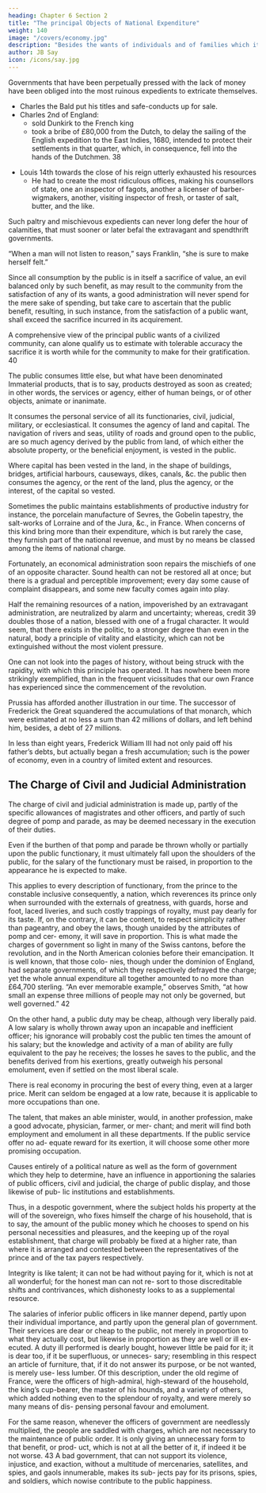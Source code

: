```yaml
---
heading: Chapter 6 Section 2
title: "The principal Objects of National Expenditure"
weight: 140
image: "/covers/economy.jpg"
description: "Besides the wants of individuals and of families which it is the object of private consumption to satisfy, the collection of many individuals into a community gives rise to a new class of wants, the wants of the society in its aggregate capacity, the satisfaction of which is the object of public consumption"
author: JB Say
icon: /icons/say.jpg
---
```





Governments that have been perpetually pressed with the lack of money have been obliged into the most ruinous expedients to extricate themselves. 

- Charles the Bald put his titles and safe-conducts up for sale.
- Charles 2nd of England:
  - sold Dunkirk to the French king
  - took a bribe of £80,000 from the Dutch, to delay the sailing of the English expedition to the East Indies, 1680, intended to protect their settlements in that quarter, which, in consequence, fell into the hands of the Dutchmen. 38 

<!-- Thus,  too, have governments committed frequent acts of bankruptcy, sometimes in the shape of adulteration of their coin, and some-times by open breach of their engagements. -->

- Louis 14th towards the close of his reign utterly exhausted his resources
  - He had to create the most ridiculous offices, making his counsellors of state, one an inspector of fagots, another a
licenser of barber-wigmakers, another, visiting inspector of fresh, or taster of salt, butter, and the like.

Such paltry and mischievous expedients can never long defer the hour of calamities, that must sooner or later befal the extravagant and spendthrift governments. 

“When a man will not listen to reason,” says Franklin, “she is sure to make herself felt.”


Since all consumption by the public is in itself a sacrifice of value, an evil balanced only by such benefit, as may result to the community from the satisfaction of any of its wants, a good administration will never spend for the mere sake of spending, but take care to ascertain that the public benefit, resulting, in such instance, from the satisfaction of a public want, shall exceed the sacrifice incurred in its acquirement.

A comprehensive view of the principal public wants of a civilized community, can alone qualify us to estimate with tolerable accuracy the sacrifice it is worth while for the community to make for their gratification. 40


The public consumes little else, but what have been denominated Immaterial products, that is to say, products destroyed as soon as created; in other words, the services or agency, either of human beings, or of other objects, animate or inanimate.

It consumes the personal service of all its functionaries, civil, judicial, military, or ecclesiastical. It consumes the agency of land and capital. The navigation of rivers and seas, utility of roads and ground open to the public, are so much agency derived by the public from land, of which either the absolute property, or the beneficial enjoyment, is vested in the public. 

Where capital has been vested in the land, in the shape of buildings, bridges, artificial harbours, causeways, dikes, canals, &c. the public then consumes the agency, or the rent of the land, plus the agency, or the interest, of the capital so vested.


Sometimes the public maintains establishments of productive industry for instance, the porcelain manufacture of Sevres, the Gobelin tapestry, the salt-works of Lorraine and of the Jura, &c., in France. When concerns of this kind bring more than their expenditure, which is but rarely the case, they furnish part of the national revenue, and must by no means be classed among the items of national charge.


Fortunately, an economical administration soon repairs the mischiefs of one of an opposite character. Sound health can not be restored all at once; but there is a gradual and perceptible improvement; every day some cause of complaint disappears, and some new faculty comes again into play. 

Half  the remaining resources of a nation, impoverished by an extravagant administration, are neutralized by alarm and uncertainty; whereas, credit 39 doubles those of a nation, blessed with one of a frugal character. It would seem, that there exists in the politic, to a stronger degree than even in the natural, body a principle of vitality and elasticity, which can not be extinguished without the most violent pressure. 

One can not look into the pages of history, without being struck with the rapidity, with which this principle has operated. It has nowhere been more strikingly exemplified, than in the frequent vicissitudes that our own France has experienced since the commencement of the revolution. 

Prussia has afforded another illustration in our time. The successor of Frederick the Great squandered the accumulations of that monarch, which were estimated at no less a sum than 42 millions of dollars, and left behind him, besides, a debt of 27 millions.

In less than eight years, Frederick William III had not only paid off his father’s debts, but actually began a fresh accumulation; such is the power of economy, even in a country of limited extent and resources.



## The Charge of Civil and Judicial Administration

The charge of civil and judicial administration is made up, partly of the specific allowances of magistrates and other officers, and partly of such degree of pomp and parade, as may be deemed necessary in the execution of their duties. 

Even if the burthen of that pomp and parade be thrown wholly or partially upon the public functionary, it must ultimately fall upon the shoulders of the public, for the salary of the functionary must be raised, in proportion to the appearance he is expected to make.

This applies to every description of functionary, from the prince to the constable inclusive consequently, a nation, which reverences its prince only when surrounded with the externals of greatness, with guards, horse
and foot, laced liveries, and such costly trappings of royalty,
must pay dearly for its taste. If, on the contrary, it can be
content, to respect simplicity rather than pageantry, and obey
the laws, though unaided by the attributes of pomp and cer-
emony, it will save in proportion. This is what made the
charges of government so light in many of the Swiss cantons,
before the revolution, and in the North American colonies
before their emancipation. It is well known, that those colo-
nies, though under the dominion of England, had separate
governments, of which they respectively defrayed the charge;
yet the whole annual expenditure all together amounted to no
more than £64,700 sterling. “An ever memorable example,”
observes Smith, “at how small an expense three millions of
people may not only be governed, but well governed.” 42


On the other hand, a public duty may be cheap, although very liberally paid. A low salary is wholly thrown away upon an
incapable and inefficient officer; his ignorance will probably cost the public ten times the amount of his salary; but the
knowledge and activity of a man of ability are fully equivalent to the pay he receives; the losses he saves to the public,
and the benefits derived from his exertions, greatly outweigh his personal emolument, even if settled on the most liberal scale.

There is real economy in procuring the best of every thing, even at a larger price. Merit can seldom be engaged at a low
rate, because it is applicable to more occupations than one. 

The talent, that makes an able minister, would, in another profession, make a good advocate, physician, farmer, or mer-
chant; and merit will find both employment and emolument in all these departments. If the public service offer no ad-
equate reward for its exertion, it will choose some other more
promising occupation.

Causes entirely of a political nature as well as the form of government which they help to determine, have an influence
in apportioning the salaries of public officers, civil and judicial, the charge of public display, and those likewise of pub-
lic institutions and establishments. 

Thus, in a despotic government, where the subject holds his property at the will of the sovereign, who fixes himself the charge of his household, that is to say, the amount of the public money which he chooses to spend on his personal necessities and pleasures, and the
keeping up of the royal establishment, that charge will probably be fixed at a higher rate, than where it is arranged and
contested between the representatives of the prince and of the tax payers respectively.

Integrity is like talent; it can not be had without paying for it, which is not at all wonderful; for the honest man can not re-
sort to those discreditable shifts and contrivances, which dishonesty looks to as a supplemental resource.

The salaries of inferior public officers in like manner depend,
partly upon their individual importance, and partly upon the
general plan of government. Their services are dear or cheap
to the public, not merely in proportion to what they actually
cost, but likewise in proportion as they are well or ill ex-
ecuted. A duty ill performed is dearly bought, however little
be paid for it; it is dear too, if it be superfluous, or unneces-
sary; resembling in this respect an article of furniture, that, if
it do not answer its purpose, or be not wanted, is merely use-
less lumber. Of this description, under the old regime of
France, were the officers of high-admiral, high-steward of
the household, the king’s cup-bearer, the master of his hounds,
and a variety of others, which added nothing even to the
splendour of royalty, and were merely so many means of dis-
pensing personal favour and emolument.

For the same reason, whenever the officers of government are needlessly multiplied, the people are saddled with charges,
which are not necessary to the maintenance of public order. It
is only giving an unnecessary form to that benefit, or prod-
uct, which is not at all the better of it, if indeed it be not
worse. 43 A bad government, that can not support its violence,
injustice, and exaction, without a multitude of mercenaries,
satellites, and spies, and gaols innumerable, makes its sub-
jects pay for its prisons, spies, and soldiers, which nowise
contribute to the public happiness.





